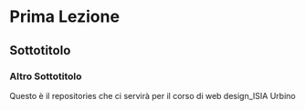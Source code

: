 # Prima Lezione
## Sottotitolo
### Altro Sottotitolo 
Questo è il repositories che ci servirà per il corso di web design_ISIA Urbino
